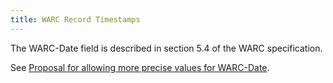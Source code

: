 ```yaml
---
title: WARC Record Timestamps
---
```


The WARC-Date field is described in section 5.4 of the WARC specification.

See <a href="allow-more-precise.html">Proposal for allowing more precise values for WARC-Date</a>.

